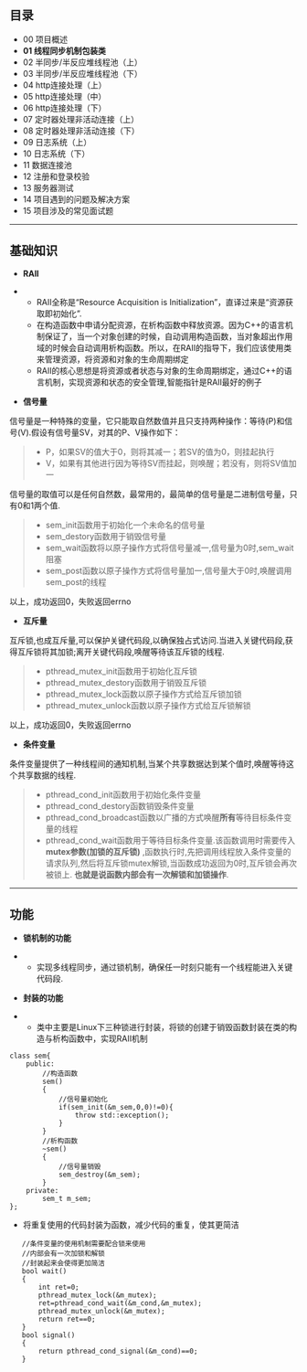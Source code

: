 ## 目录

- 00 项目概述
- **01 线程同步机制包装类**
- 02 半同步/半反应堆线程池（上）
- 03 半同步/半反应堆线程池（下）
- 04 http连接处理（上）
- 05 http连接处理（中）
- 06 http连接处理（下）
- 07 定时器处理非活动连接（上）
- 08 定时器处理非活动连接（下）
- 09 日志系统（上）
- 10 日志系统（下）
- 11 数据连接池
- 12 注册和登录校验
- 13 服务器测试
- 14 项目遇到的问题及解决方案
- 15 项目涉及的常见面试题

------

## 基础知识

- **RAII**

- - RAII全称是“Resource Acquisition is Initialization”，直译过来是“资源获取即初始化”.
  - 在构造函数中申请分配资源，在析构函数中释放资源。因为C++的语言机制保证了，当一个对象创建的时候，自动调用构造函数，当对象超出作用域的时候会自动调用析构函数。所以，在RAII的指导下，我们应该使用类来管理资源，将资源和对象的生命周期绑定
  - RAII的核心思想是将资源或者状态与对象的生命周期绑定，通过C++的语言机制，实现资源和状态的安全管理,智能指针是RAII最好的例子

- **信号量**

信号量是一种特殊的变量，它只能取自然数值并且只支持两种操作：等待(P)和信号(V).假设有信号量SV，对其的P、V操作如下：

> - P，如果SV的值大于0，则将其减一；若SV的值为0，则挂起执行
> - V，如果有其他进行因为等待SV而挂起，则唤醒；若没有，则将SV值加一

信号量的取值可以是任何自然数，最常用的，最简单的信号量是二进制信号量，只有0和1两个值.

> - sem_init函数用于初始化一个未命名的信号量
> - sem_destory函数用于销毁信号量
> - sem_wait函数将以原子操作方式将信号量减一,信号量为0时,sem_wait阻塞
> - sem_post函数以原子操作方式将信号量加一,信号量大于0时,唤醒调用sem_post的线程

以上，成功返回0，失败返回errno

- **互斥量**

互斥锁,也成互斥量,可以保护关键代码段,以确保独占式访问.当进入关键代码段,获得互斥锁将其加锁;离开关键代码段,唤醒等待该互斥锁的线程.

> - pthread_mutex_init函数用于初始化互斥锁
> - pthread_mutex_destory函数用于销毁互斥锁
> - pthread_mutex_lock函数以原子操作方式给互斥锁加锁
> - pthread_mutex_unlock函数以原子操作方式给互斥锁解锁

以上，成功返回0，失败返回errno

- **条件变量**

条件变量提供了一种线程间的通知机制,当某个共享数据达到某个值时,唤醒等待这个共享数据的线程.

> - pthread_cond_init函数用于初始化条件变量
> - pthread_cond_destory函数销毁条件变量
> - pthread_cond_broadcast函数以广播的方式唤醒**所有**等待目标条件变量的线程
> - pthread_cond_wait函数用于等待目标条件变量.该函数调用时需要传入 **mutex参数(加锁的互斥锁)** ,函数执行时,先把调用线程放入条件变量的请求队列,然后将互斥锁mutex解锁,当函数成功返回为0时,互斥锁会再次被锁上. **也就是说函数内部会有一次解锁和加锁操作**.

------

## 功能

- **锁机制的功能**

- - 实现多线程同步，通过锁机制，确保任一时刻只能有一个线程能进入关键代码段.

- **封装的功能**

- - 类中主要是Linux下三种锁进行封装，将锁的创建于销毁函数封装在类的构造与析构函数中，实现RAII机制

```
class sem{
    public:
        //构造函数
        sem()
        {
            //信号量初始化
            if(sem_init(&m_sem,0,0)!=0){
                throw std::exception();
            }
        }
        //析构函数
        ~sem()
        {
            //信号量销毁
            sem_destroy(&m_sem);
        }
    private:
        sem_t m_sem;
};
```

- 将重复使用的代码封装为函数，减少代码的重复，使其更简洁

```
   //条件变量的使用机制需要配合锁来使用
   //内部会有一次加锁和解锁
   //封装起来会使得更加简洁
   bool wait()
   {
       int ret=0;
       pthread_mutex_lock(&m_mutex);
       ret=pthread_cond_wait(&m_cond,&m_mutex);
       pthread_mutex_unlock(&m_mutex);
       return ret==0;
   }
   bool signal()
   {
       return pthread_cond_signal(&m_cond)==0;
   }
```